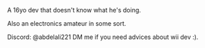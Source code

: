 A 16yo dev that doesn't know what he's doing.

Also an electronics amateur in some sort.

Discord: @abdelali221
DM me if you need advices about wii dev :).

<!---
abdelali221/abdelali221 is a ✨ special ✨ repository because its `README.md` (this file) appears on your GitHub profile.
You can click the Preview link to take a look at your changes.
--->
